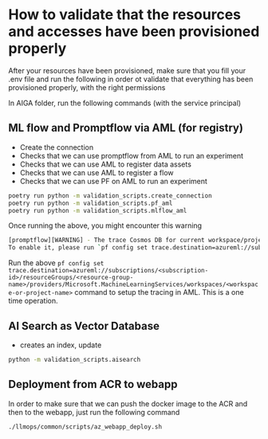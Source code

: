 # How to validate that the resources and accesses have been provisioned properly

After your resources have been provisioned, make sure that you fill your .env file and run the following in order ot validate that everything has been provisioned properly, with the right permissions

In AIGA folder, run the following commands (with the service principal)

## ML flow and Promptflow via AML (for registry)

- Create the connection
- Checks that we can use promptflow from AML to run an experiment
- Checks that we can use AML to register data assets
- Checks that we can use AML to register a flow
- Checks that we can use PF on AML to run an experiment

```bash
poetry run python -m validation_scripts.create_connection
poetry run python -m validation_scripts.pf_aml
poetry run python -m validation_scripts.mlflow_aml
```

Once running the above, you might encounter this warning

```bash
[promptflow][WARNING] - The trace Cosmos DB for current workspace/project is not ready yet, your traces might not be logged and stored properly.
To enable it, please run `pf config set trace.destination=azureml://subscriptions/<subscription-id>/resourceGroups/<resource-group-name>/providers/Microsoft.MachineLearningServices/workspaces/<workspace-or-project-name>`, prompt flow will help to get everything ready.
```

Run the above `pf config set trace.destination=azureml://subscriptions/<subscription-id>/resourceGroups/<resource-group-name>/providers/Microsoft.MachineLearningServices/workspaces/<workspace-or-project-name>` command to setup the tracing in AML. This is a one time operation.

## AI Search as Vector Database

- creates an index, update

```bash
python -m validation_scripts.aisearch
```

## Deployment from ACR to webapp

In order to make sure that we can push the docker image to the ACR and then to the webapp, just run the following command

```bash
./llmops/common/scripts/az_webapp_deploy.sh
```
